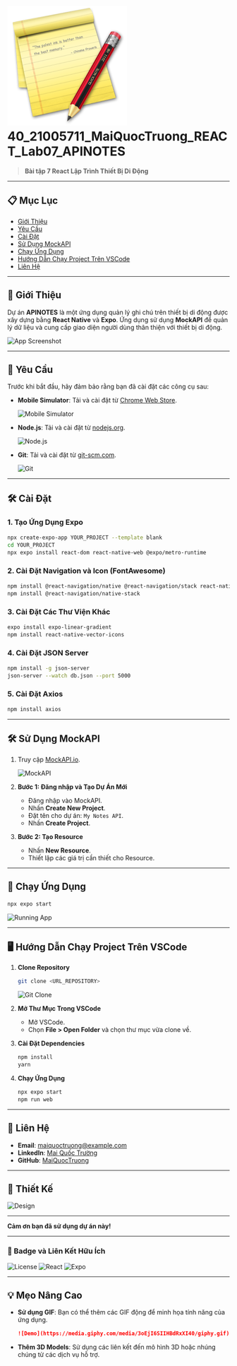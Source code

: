 
# ![Logo](./assets/image95.png) 40_21005711_MaiQuocTruong_REACT_Lab07_APINOTES

> **Bài tập 7 React Lập Trình Thiết Bị Di Động**

---

## 📋 Mục Lục

- [Giới Thiệu](#giới-thiệu)
- [Yêu Cầu](#yêu-cầu)
- [Cài Đặt](#cài-đặt)
- [Sử Dụng MockAPI](#sử-dụng-mockapi)
- [Chạy Ứng Dụng](#chạy-ứng-dụng)
- [Hướng Dẫn Chạy Project Trên VSCode](#hướng-dẫn-chạy-project-trên-vscode)
- [Liên Hệ](#liên-hệ)

---

## 🎉 Giới Thiệu

Dự án **APINOTES** là một ứng dụng quản lý ghi chú trên thiết bị di động được xây dựng bằng **React Native** và **Expo**. Ứng dụng sử dụng **MockAPI** để quản lý dữ liệu và cung cấp giao diện người dùng thân thiện với thiết bị di động.

![App Screenshot](https://via.placeholder.com/600x400)

---

## 📌 Yêu Cầu

Trước khi bắt đầu, hãy đảm bảo rằng bạn đã cài đặt các công cụ sau:

- **Mobile Simulator**: Tải và cài đặt từ [Chrome Web Store](https://chromewebstore.google.com/detail/mobile-simulator-responsi/ckejmhbmlajgoklhgbapkiccekfoccmk).
  
  ![Mobile Simulator](https://via.placeholder.com/300x200)
  
- **Node.js**: Tải và cài đặt từ [nodejs.org](https://nodejs.org/).

  ![Node.js](https://nodejs.org/static/images/logo.svg)

- **Git**: Tải và cài đặt từ [git-scm.com](https://git-scm.com/).

  ![Git](https://git-scm.com/images/logos/downloads/Git-Icon-1788C.png)

---

## 🛠️ Cài Đặt

### 1. Tạo Ứng Dụng Expo

```bash
npx create-expo-app YOUR_PROJECT --template blank
cd YOUR_PROJECT
npx expo install react-dom react-native-web @expo/metro-runtime
```

### 2. Cài Đặt Navigation và Icon (FontAwesome)

```bash
npm install @react-navigation/native @react-navigation/stack react-native-gesture-handler react-native-reanimated react-native-screens react-native-safe-area-context @react-native-community/masked-view
npm install @react-navigation/native-stack
```

### 3. Cài Đặt Các Thư Viện Khác

```bash
expo install expo-linear-gradient
npm install react-native-vector-icons
```

### 4. Cài Đặt JSON Server

```bash
npm install -g json-server
json-server --watch db.json --port 5000
```

### 5. Cài Đặt Axios

```bash
npm install axios
```

---

## 🛠️ Sử Dụng MockAPI

1. Truy cập [MockAPI.io](https://mockapi.io/).

   ![MockAPI](https://via.placeholder.com/300x200)

2. **Bước 1: Đăng nhập và Tạo Dự Án Mới**

   - Đăng nhập vào MockAPI.
   - Nhấn **Create New Project**.
   - Đặt tên cho dự án: `My Notes API`.
   - Nhấn **Create Project**.

3. **Bước 2: Tạo Resource**

   - Nhấn **New Resource**.
   - Thiết lập các giá trị cần thiết cho Resource.

---

## 🚀 Chạy Ứng Dụng

```bash
npx expo start
```

![Running App](https://via.placeholder.com/600x400)

---

## 🖥️ Hướng Dẫn Chạy Project Trên VSCode

1. **Clone Repository**

   ```bash
   git clone <URL_REPOSITORY>
   ```

   ![Git Clone](https://via.placeholder.com/300x200)

2. **Mở Thư Mục Trong VSCode**

   - Mở VSCode.
   - Chọn **File > Open Folder** và chọn thư mục vừa clone về.

3. **Cài Đặt Dependencies**

   ```bash
   npm install
   yarn
   ```

4. **Chạy Ứng Dụng**

   ```bash
   npx expo start
   npm run web
   ```

---

## 📧 Liên Hệ

- **Email**: maiquoctruong@example.com
- **LinkedIn**: [Mai Quốc Trường](https://www.linkedin.com/in/maiquoctruong/)
- **GitHub**: [MaiQuocTruong](https://github.com/MaiQuocTruong)

---

## 🎨 Thiết Kế

![Design](https://via.placeholder.com/600x400)

---

**Cảm ơn bạn đã sử dụng dự án này!**

---

### 🌟 Badge và Liên Kết Hữu Ích

![License](https://img.shields.io/badge/license-MIT-blue.svg)
![React](https://img.shields.io/badge/React-Native-blue)
![Expo](https://img.shields.io/badge/Expo-v48.0.0-blue)

---

## 💡 Mẹo Nâng Cao

- **Sử dụng GIF**: Bạn có thể thêm các GIF động để minh họa tính năng của ứng dụng.

  ```markdown
  ![Demo](https://media.giphy.com/media/3oEjI6SIIHBdRxXI40/giphy.gif)
  ```

- **Thêm 3D Models**: Sử dụng các liên kết đến mô hình 3D hoặc nhúng chúng từ các dịch vụ hỗ trợ.
